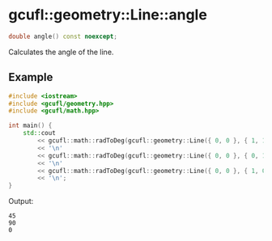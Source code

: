 # gcufl::geometry::Line::angle
```cpp
double angle() const noexcept;
```
Calculates the angle of the line.
## Example
```cpp
#include <iostream>
#include <gcufl/geometry.hpp>
#include <gcufl/math.hpp>

int main() {
	std::cout
		<< gcufl::math::radToDeg(gcufl::geometry::Line({ 0, 0 }, { 1, 1 }))
		<< '\n'
		<< gcufl::math::radToDeg(gcufl::geometry::Line({ 0, 0 }, { 0, 1 }))
		<< '\n'
		<< gcufl::math::radToDeg(gcufl::geometry::Line({ 0, 0 }, { 1, 0 }))
		<< '\n';
}
```
Output:
```
45
90
0
```
